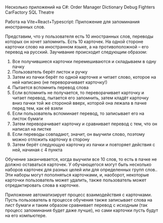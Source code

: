 Несколько приложений на C#:
Order Manager
Dictionary
Debug
Fighters
CarFactory
SQL
Theatre

Работа на Vite+React+Typescript:
Приложение для запоминания иностранных слов.

Представим, что у пользователя есть 10 иностранных слов, переводы которых он хочет запомнить. Есть 10 карточек. На одной стороне карточки слово на иностранном языке, а на противоположной – его перевод на русский. Заучивание происходит следующим образом:
1) Все получившиеся карточки перемешиваются и складываем в одну пачку
2) Пользователь берёт листок и ручку
3) Затем из пачки берёт по одной карточке и читает слово, которое на ней написано (не переворачивает карточку!)
4) Пытается вспомнить перевод слова
5) Если вспомнить не получается, то переворачивает карточку и читает перевод, пытается его запомнить, затем кладёт карточку вниз пачки той же стороной вверх, которой она лежала в пачке перед тем, как её взяли
6) Если пользователь вспоминает перевод, то записывает его на листок бумаги
7) Затем переворачивает карточку и сравнивает перевод с тем, что он написал на листке
8) Если переводы совпадают, значит, он выучили слово, поэтому можно отложить карточку в сторону
9) Затем берёт следующую карточку из пачки и повторяет действия с ней, начиная с 4 пункта

Обучение заканчивается, когда выучили все 10 слов, то есть в пачке не должно оставаться карточек.
У обучающегося могут быть несколько наборов карточек для разных целей или для определенных групп слов..
Эти наборы могут пополняться карточками, и, наоборот, некоторые карточки пользователь может удалить, также пользователь может отредактировать слова в карточке.

Приложение автоматизирует процесс взаимодействия с карточками. Пусть пользователь в процессе обучения также записывает слова на лист бумаги и таким образом сравнивает перевод с исходным (так процесс запоминания будет даже лучше), но сами карточки пусть будут на его компьютере.

